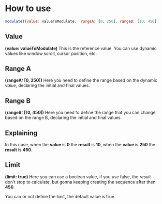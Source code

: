 # How to use

```js
modulate({value: valueToModulate,  rangeA: [0, 250], rangeB: [10, 450], limit: true})
```



## Value

**(value: valueToModulate)**
This is the reference value. You can use dynamic values like window scroll, cursor position, etc.


## Range A

**(rangeA: [0, 250])**
Here you need to define the range based on the dynamic *value*, declaring the initial and final values.




## Range B

**(rangeB: [10, 450])**
Here you need to define the range that you can change based on the range B, declaring the initial and final values.




## Explaining

In this case, when the **value**  is **0** the **result** is **10**, when the **value** is **250** the **result** is **450**.




## Limit

**(limit: true)**
Here you can use a boolean value, if you use false, the *result* don't stop to calculate, but gonna keeping creating the sequence after then **450**.

You can or not define the limit, the default value is true.
